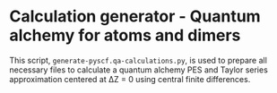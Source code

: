 # Calculation generator - Quantum alchemy for atoms and dimers

This script, `generate-pyscf.qa-calculations.py`, is used to prepare all necessary files to calculate a quantum alchemy PES and Taylor series approximation centered at &#8710;Z = 0 using central finite differences.
